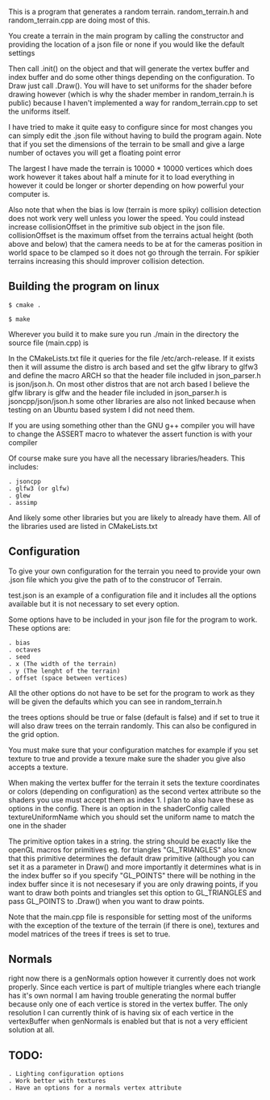 This is a program that generates a random terrain. random_terrain.h and random_terrain.cpp are doing most of this.

You create a terrain in the main program by calling the constructor and providing the location of a json file or none if you would like the default settings

Then call .init() on the object and that will generate the vertex buffer and index buffer and do some other things depending on the configuration. To Draw just call .Draw(). You will have to set uniforms for the shader before drawing however (which is why the shader member in random_terrain.h is public) because I haven't implemented a way for random_terrain.cpp to set the uniforms itself. 

I have tried to make it quite easy to configure since for most changes you can simply edit the .json file without having to build the program again. Note that if you set the dimensions of the terrain to be small and give a large number of octaves you will get a floating point error

The largest I have made the terrain is 10000 * 10000 vertices which does work however it takes about half a minute for it to load everything in however it could be longer or shorter depending on how powerful your computer is.

Also note that when the bias is low (terrain is more spiky) collision detection does not work very well unless you lower the speed. You could instead increase collisionOffset in the primitive sub object in the json file. collisionOffset is the maximum offset from the terrains actual height (both above and below) that the camera needs to be at for the cameras position in world space to be clamped so it does not go through the terrain. For spikier terrains increasing this should improver collision detection.

## Building the program on linux

```
$ cmake .

$ make
```
Wherever you build it to make sure you run ./main in the directory the source file (main.cpp) is

In the CMakeLists.txt file it queries for the file /etc/arch-release. If it exists then it will assume the distro is arch based and set the glfw library to glfw3 and define the macro ARCH so that the header file included in json_parser.h is json/json.h. On most other distros that are not arch based I believe the glfw library is glfw and the header file included in json_parser.h is jsoncpp/json/json.h some other libraries are also not linked because when testing on an Ubuntu based system I did not need them.

If you are using something other than the GNU g++ compiler you will have to change the ASSERT macro to whatever the assert function is with your compiler 

Of course make sure you have all the necessary libraries/headers.
This includes:

    . jsoncpp
    . glfw3 (or glfw)
    . glew
    . assimp 

And likely some other libraries but you are likely to already have them. All of the libraries used are listed in CMakeLists.txt

## Configuration

To give your own configuration for the terrain you need to provide your own .json file which you give the path of to the construcor
of Terrain.

test.json is an example of a configuration file and it includes all the options available but it is not necessary to set every option.

Some options have to be included in your json file for the program to work.
These options are:
    
    . bias
    . octaves
    . seed 
    . x (The width of the terrain)
    . y (The lenght of the terrain)
    . offset (space between vertices)

All the other options do not have to be set for the program to work as they will be given the defaults which you can see in random_terrain.h

the trees options should be true or false (default is false) and if set to true it will also draw trees on the terrain randomly. This can also
be configured in the grid option.

You must make sure that your configuration matches for example if you set texture to true and provide a texure make sure the shader you give also accepts a texture.

When making the vertex buffer for the terrain it sets the texture coordinates or colors (depending on configuration) as the second vertex attribute so the shaders you use must accept
them as index 1. I plan to also have these as options in the config. There is an option in the shaderConfig called textureUniformName which you should set the uniform name to match the one in the shader

The primitive option takes in a string. the string should be exactly like the openGL macros for primitives eg. for triangles "GL_TRIANGLES" also know that this primitive determines the default draw primitive (although you can set it as a parameter in Draw() and more importantly it determines what is in the index buffer so if you specify "GL_POINTS" there will be nothing in the index buffer since it is not necesesary if you are only drawing points, if you want to draw both points and triangles set this option to GL_TRIANGLES and pass GL_POINTS to .Draw() when you want to draw points.

Note that the main.cpp file is responsible for setting most of the uniforms with the exception of the texture of the terrain (if there is one),
textures and model matrices of the trees if trees is set to true.

## Normals

right now there is a genNormals option however it currently does not work properly. Since each vertice is part of multiple triangles where each triangle has it's own normal I am having trouble generating the normal buffer because only one of each vertice is stored in the vertex buffer. The only resolution I can currently think of is having six of each vertice in the vertexBuffer when genNormals is enabled but that is not a very efficient solution at all.

## TODO:
    . Lighting configuration options
    . Work better with textures
    . Have an options for a normals vertex attribute




